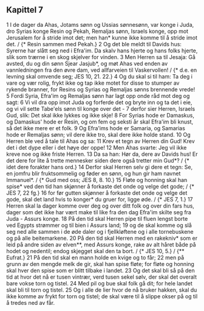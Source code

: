 ## Kapittel 7

1 I de dager da Ahas, Jotams sønn og Ussias sønnesønn, var konge i Juda, dro Syrias konge Resin og Pekah, Remaljas sønn, Israels konge, opp mot Jerusalem for å stride imot det; men han* kunne ikke komme til å stride imot det. / {* Resin sammen med Pekah.}
2 Og det ble meldt til Davids hus: Syrerne har slått seg ned i Efra'im. Da skalv hans hjerte og hans folks hjerte, slik som trærne i en skog skjelver for vinden.
3 Men Herren sa til Jesaja: Gå avsted, du og din sønn Sjear Jasjub*, og møt Ahas ved enden av vannledningen fra den øvre dam, ved allfarveien til Vaskervollen! / {* d.e. en levning skal omvende seg; JES 10, 21. 22.}
4 Og du skal si til ham: Ta deg i vare og vær rolig, frykt ikke og tap ikke motet for disse to stumper av rykende branner, for Resins og Syrias og Remaljas sønns brennende vrede!
5 Fordi Syria, Efra'im og Remaljas sønn har lagt opp onde råd mot deg og sagt:
6 Vi vil dra opp imot Juda og forferde det og bryte inn og ta det i eie, og vi vil sette Tabe'els sønn til konge over det -
7 derfor sier Herren, Israels Gud, slik: Det skal ikke lykkes og ikke skje!
8 For Syrias hode er Damaskus, og Damaskus' hode er Resin, og om fem og seksti år skal Efra'im bli knust, så det ikke mere er et folk.
9 Og Efra'ims hode er Samaria, og Samarias hode er Remaljas sønn; vil dere ikke tro, skal dere ikke holde stand.
10 Og Herren ble ved å tale til Ahas og sa:
11 Krev et tegn av Herren din Gud! Krev det i det dype eller i det høye der oppe!
12 Men Ahas svarte: Jeg vil ikke kreve noe og ikke friste Herren.
13 Da sa han: Hør da, dere av Davids hus! Er det dere for lite å trette mennesker siden dere også tretter min Gud*? / {* idet dere forakter hans ord.}
14 Derfor skal Herren selv gi dere et tegn: Se, en jomfru blir fruktsommelig og føder en sønn, og hun gir ham navnet Immanuel*. / {* Gud med oss; JES 8, 8. 10.}
15 Fløte og honning skal han spise* ved den tid han skjønner å forkaste det onde og velge det gode; / {* JES 7, 22 fg.}
16 for før gutten skjønner å forkaste det onde og velge det gode, skal det land hvis to konger* du gruer for, ligge øde. / {* JES 7, 1.}
17 Herren skal la dager komme over deg og over ditt folk og over din fars hus, dager som det ikke har vært make til like fra den dag Efra'im skilte seg fra Juda - Assurs konge.
18 På den tid skal Herren pipe til fluen lengst borte ved Egypts strømmer og til bien i Assurs land;
19 og de skal komme og slå seg ned alle sammen i de øde daler og i fjellkløftene og i alle tornebuskene og på alle beitemarkene.
20 På den tid skal Herren med en rakekniv* som er leid på andre siden av elven**, med Assurs konge, rake av alt håret både på hodet og nedentil; endog skjegget skal den ta bort. / {* JES 10, 5.} / {** Eufrat.}
21 På den tid skal en mann holde en kvige og to får;
22 men på grunn av den mengde melk de gir, skal han spise fløte; for fløte og honning skal hver den spise som er blitt tilbake i landet.
23 Og det skal bli så på den tid at hvor det nå er tusen vintrær, verd tusen sekel sølv, der skal det overalt bare vokse torn og tistel.
24 Med pil og bue skal folk gå dit; for hele landet skal bli til torn og tistel.
25 Og i alle de lier hvor de nå bruker hakken, skal du ikke komme av frykt for torn og tistel; de skal være til å slippe okser på og til å tredes ned av får.
